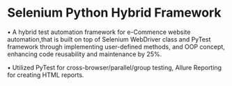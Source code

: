 # Selenium Python Hybrid Framework

•	A hybrid test automation framework for e-Commence website automation,that is built on top of Selenium WebDriver class and PyTest framework through implementing user-defined methods, and OOP concept, enhancing code reusability and maintenance by 25%.

•	Utilized PyTest for cross-browser/parallel/group testing, Allure Reporting for creating HTML reports.
